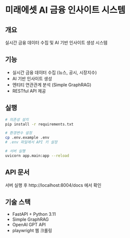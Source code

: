 # 미래에셋 AI 금융 인사이트 시스템

## 개요
실시간 금융 데이터 수집 및 AI 기반 인사이트 생성 시스템

## 기능
- 실시간 금융 데이터 수집 (뉴스, 공시, 시장지수)
- AI 기반 인사이트 생성
- 엔티티 연관관계 분석 (Simple GraphRAG)
- RESTful API 제공

## 실행
```bash
# 의존성 설치
pip install -r requirements.txt

# 환경변수 설정
cp .env.example .env
# .env 파일에서 API 키 설정

# 서버 실행
uvicorn app.main:app --reload
```

## API 문서
서버 실행 후 http://localhost:8004/docs 에서 확인

## 기술 스택
- FastAPI + Python 3.11
- Simple GraphRAG
- OpenAI GPT API
- playwright 웹 크롤링
